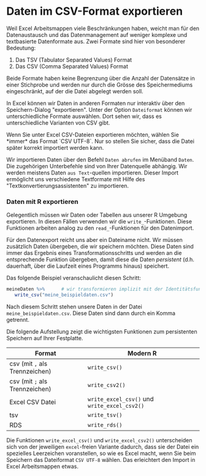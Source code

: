 # Daten im CSV-Format exportieren

Weil Excel Arbeitsmappen viele Beschränkungen haben, weicht man für den Datenaustausch und das Datenmanagement auf weniger komplexe und textbasierte Datenformate aus. Zwei Formate sind hier von besonderer Bedeutung:

1. Das TSV (Tabulator Separated Values) Format 
2. Das CSV (Comma Separated Values) Format

Beide Formate haben keine Begrenzung über die Anzahl der Datensätze in einer Stichprobe und werden nur durch die Grösse des Speichermediums eingeschränkt, auf der die Datei abgelegt werden soll. 

In Excel können wir Daten in anderen Formaten nur interaktiv über den Speichern-Dialog "exportieren". Unter der Option `Dateiformat` können wir unterschiedliche Formate auswählen. Dort sehen wir, dass es unterschiedliche Varianten von CSV gibt. 

<p class="alert alert-success" markdown="1">
Wenn Sie unter Excel CSV-Dateien exportieren möchten, wählen Sie *immer* das Format `CSV UTF-8`. Nur so stellen Sie sicher, dass die Datei später korrekt importiert werden kann. 
</p>

Wir importieren Daten über den Befehl `Daten abrufen` im Menüband `Daten`. Die zugehörigen Unterbefehle sind von Ihrer Datenquelle abhängig. Wir werden meistens Daten `aus Text`-quellen importieren. Dieser Import ermöglicht uns verschiedene Textformate mit Hilfe des "Textkonvertierungsassistenten" zu importieren.

### Daten mit R exportieren

Gelegentlich müssen wir Daten oder Tabellen aus unserer R Umgebung exportieren. In diesen Fällen verwenden wir die `write_`-Funktionen. Diese Funktionen arbeiten analog zu den `read_`-Funktionen für den Datenimport. 

Für den Datenexport reicht uns aber ein Dateiname nicht. Wir müssen zusätzlich Daten übergeben, die wir speichern möchten. Diese Daten sind immer das Ergebnis eines Transformationsschritts und werden an die entsprechende Funktion übergeben, damit diese die Daten *persistent* (d.h. dauerhaft, über die Laufzeit eines Programms hinaus) speichert. 

Das folgende Beispiel veranschaulicht diesen Schritt: 

```R
meineDaten %>%      # wir transformieren implizit mit der Identitätsfunktion
   write_csv("meine_beispieldaten.csv")
```

Nach diesem Schritt stehen unsere Daten in der Datei `meine_beispieldaten.csv`. Diese Daten sind dann durch ein Komma getrennt.

Die folgende Aufstellung zeigt die wichtigsten Funktionen zum persistenten Speichern auf Ihrer Festplatte. 

| Format | Modern R | 
| --- | --- | 
| csv (mit `,` als Trennzeichen) | `write_csv()` | 
| csv (mit `;` als Trennzeichen) | `write_csv2()` |
| Excel CSV Datei | `write_excel_csv()` und `write_excel_csv2()` | 
| tsv | `write_tsv()` | 
| RDS | `write_rds()` | 

Die Funktionen `write_excel_csv()` und `write_excel_csv2()` unterscheiden sich von der jeweiligen `excel`-freien Variante dadurch, dass sie der Datei ein spezielles Leerzeichen voranstellen, so wie es Excel macht, wenn Sie beim Speichern das Dateiformat `CSV UTF-8` wählen. Das erleichtert den Import in Excel Arbeitsmappen etwas. 
